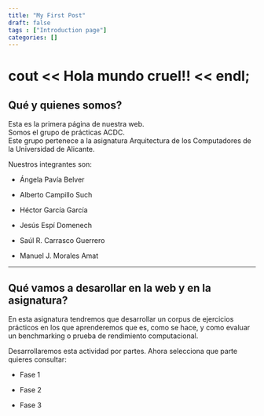```yaml
---
title: "My First Post"
draft: false
tags : ["Introduction page"]
categories: []
---
```


# cout << Hola mundo cruel!! << endl;

## Qué y quienes somos?

Esta es la primera página de nuestra web.  
Somos el grupo de prácticas ACDC.  
Este grupo pertenece a la asignatura Arquitectura de los Computadores de la Universidad de Alicante.  
  
Nuestros integrantes son:  

* Ángela Pavía Belver  
  
* Alberto Campillo Such
  
* Héctor García García

* Jesús Espí Domenech

* Saúl R. Carrasco Guerrero

* Manuel J. Morales Amat
  
---  

## Qué vamos a desarollar en la web y en la asignatura?  

En esta asignatura tendremos que desarrollar un corpus de ejercicios prácticos en los que aprenderemos que es, como se  hace, y como evaluar un benchmarking o prueba de rendimiento computacional.  
  
Desarrollaremos esta actividad por partes. Ahora selecciona que parte quieres consultar:  
  
* Fase 1  
  
* Fase 2  
  
* Fase 3  

